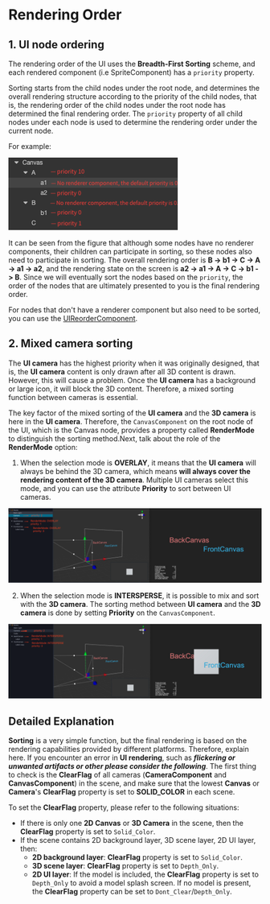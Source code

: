 # Rendering Order

## 1. UI node ordering

The rendering order of the UI uses the **Breadth-First Sorting** scheme, and each rendered component (i.e SpriteComponent) has a `priority` property.

Sorting starts from the child nodes under the root node, and determines the overall rendering structure according to the priority of the child nodes, that is, the rendering order of the child nodes under the root node has determined the final rendering order. The `priority` property of all child nodes under each node is used to determine the rendering order under the current node.

For example:

![priority.png](priority/priority.png)

It can be seen from the figure that although some nodes have no renderer components, their children can participate in sorting, so these nodes also need to participate in sorting. The overall rendering order is __B -> b1 -> C -> A -> a1 -> a2__, and the rendering state on the screen is __a2 -> a1 -> A -> C -> b1 -> B__. Since we will eventually sort the nodes based on the `priority`, the order of the nodes that are ultimately presented to you is the final rendering order.

For nodes that don't have a renderer component but also need to be sorted, you can use the [UIReorderComponent](../editor/ui-reorder-component.md).

## 2. Mixed camera sorting

The **UI camera** has the highest priority when it was originally designed, that is, the **UI camera** content is only drawn after all 3D content is drawn. However, this will cause a problem. Once the **UI camera** has a background or large icon, it will block the 3D content. Therefore, a mixed sorting function between cameras is essential.

The key factor of the mixed sorting of the **UI camera** and the **3D camera** is here in the **UI camera**. Therefore, the `CanvasComponent` on the root node of the UI, which is the Canvas node, provides a property called __RenderMode__ to distinguish the sorting method.Next, talk about the role of the __RenderMode__ option:

1. When the selection mode is __OVERLAY__, it means that the **UI camera** will always be behind the 3D camera, which means __will always cover the rendering content of the 3D camera__. Multiple UI cameras select this mode, and you can use the attribute __Priority__ to sort between UI cameras.

![overlay](./priority/overlay.png)

2. When the selection mode is __INTERSPERSE__, it is possible to mix and sort with the **3D camera**. The sorting method between **UI camera** and the **3D camera** is done by setting __Priority__ on the `CanvasComponent`.

![intersperse](./priority/intersperse.png)

## Detailed Explanation

**Sorting** is a very simple function, but the final rendering is based on the rendering capabilities provided by different platforms. Therefore, explain here. If you encounter an error in **UI rendering**, such as ***flickering or unwanted artifacts or other please consider the following***.
The first thing to check is the __ClearFlag__ of all cameras (**CameraComponent** and **CanvasComponent**) in the scene, and make sure that the lowest __Canvas__ or __Camera__'s **ClearFlag** property is set to __SOLID_COLOR__ in each scene.

To set the __ClearFlag__ property, please refer to the following situations:
- If there is only one __2D Canvas__ or __3D Camera__ in the scene, then the __ClearFlag__ property is set to `Solid_Color`.
- If the scene contains 2D background layer, 3D scene layer, 2D UI layer, then:
  - **2D background layer**: __ClearFlag__ property is set to `Solid_Color`.
  - **3D scene layer**: __ClearFlag__ property is set to `Depth_Only`.
  - **2D UI layer**: If the model is included, the __ClearFlag__ property is set to `Depth_Only` to avoid a model splash screen. If no model is present, the __ClearFlag__ property can be set to `Dont_Clear`/`Depth_Only`.
